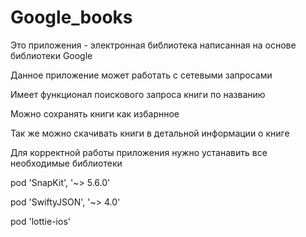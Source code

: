 # Google_books
Это приложения - электронная библиотека написанная на основе библиотеки Google

Данное приложение может работать с сетевыми запросами

Имеет функционал поискового запроса книги по названию

Можно сохранять книги как избарнное

Так же можно скачивать книги в детальной информации о книге

Для корректной работы приложения нужно устанавить все необходимые библиотеки

pod 'SnapKit', '~> 5.6.0'

pod 'SwiftyJSON', '~> 4.0'

pod 'lottie-ios'
